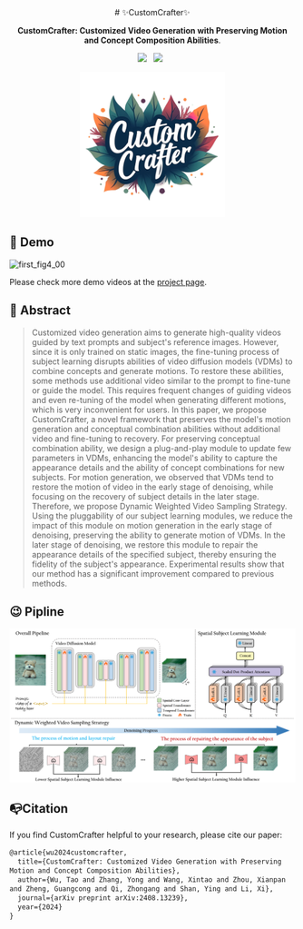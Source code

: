 
<div align="center">
# ✨CustomCrafter✨

<p><b>CustomCrafter: Customized Video Generation with Preserving Motion and Concept Composition Abilities</b>.</p>


<a href='https://arxiv.org/abs/2408.13239'><img src='https://img.shields.io/badge/ArXiv-2408.13239-red'></a> &nbsp;
<a href='https://customcrafter.github.io/'><img src='https://img.shields.io/badge/Project-Page-Green'></a>  &nbsp;


<img src='./assets/logo.png' style="height:256px"></img>

</div>


## 🥳 Demo

![first_fig4_00](assets/first_fig4_00.png)

Please check more demo videos at the [project page](https://customcrafter.github.io/).

## 🔆 Abstract

> Customized video generation aims to generate high-quality videos guided by text prompts and subject's reference images. However, since it is only trained on static images, the fine-tuning process of subject learning disrupts abilities of video diffusion models (VDMs) to combine concepts and generate motions. To restore these abilities, some methods use additional video similar to the prompt to fine-tune or guide the model. This requires frequent changes of guiding videos and even re-tuning of the model when generating different motions, which is very inconvenient for users. In this paper, we propose CustomCrafter, a novel framework that preserves the model's motion generation and conceptual combination abilities without additional video and fine-tuning to recovery. For preserving conceptual combination ability, we design a plug-and-play module to update few parameters in VDMs, enhancing the model's ability to capture the appearance details and the ability of concept combinations for new subjects. For motion generation, we observed that VDMs tend to restore the motion of video in the early stage of denoising, while focusing on the recovery of subject details in the later stage. Therefore, we propose Dynamic Weighted Video Sampling Strategy. Using the pluggability of our subject learning modules, we reduce the impact of this module on motion generation in the early stage of denoising, preserving the ability to generate motion of VDMs. In the later stage of denoising, we restore this module to repair the appearance details of the specified subject, thereby ensuring the fidelity of the subject's appearance. Experimental results show that our method has a significant improvement compared to previous methods.

## 😉 Pipline

![pipline](assets/pipline.png)

## 📭Citation

If you find CustomCrafter helpful to your research, please cite our paper:
```
@article{wu2024customcrafter,
  title={CustomCrafter: Customized Video Generation with Preserving Motion and Concept Composition Abilities},
  author={Wu, Tao and Zhang, Yong and Wang, Xintao and Zhou, Xianpan and Zheng, Guangcong and Qi, Zhongang and Shan, Ying and Li, Xi},
  journal={arXiv preprint arXiv:2408.13239},
  year={2024}
}
